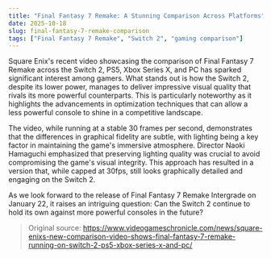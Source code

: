 ```yaml
---
title: "Final Fantasy 7 Remake: A Stunning Comparison Across Platforms"
date: 2025-10-18
slug: final-fantasy-7-remake-comparison
tags: ["Final Fantasy 7 Remake", "Switch 2", "gaming comparison"]
---
```


Square Enix's recent video showcasing the comparison of Final Fantasy 7 Remake across the Switch 2, PS5, Xbox Series X, and PC has sparked significant interest among gamers. What stands out is how the Switch 2, despite its lower power, manages to deliver impressive visual quality that rivals its more powerful counterparts. This is particularly noteworthy as it highlights the advancements in optimization techniques that can allow a less powerful console to shine in a competitive landscape.

The video, while running at a stable 30 frames per second, demonstrates that the differences in graphical fidelity are subtle, with lighting being a key factor in maintaining the game's immersive atmosphere. Director Naoki Hamaguchi emphasized that preserving lighting quality was crucial to avoid compromising the game's visual integrity. This approach has resulted in a version that, while capped at 30fps, still looks graphically detailed and engaging on the Switch 2.

As we look forward to the release of Final Fantasy 7 Remake Intergrade on January 22, it raises an intriguing question: Can the Switch 2 continue to hold its own against more powerful consoles in the future?
> Original source: https://www.videogameschronicle.com/news/square-enixs-new-comparison-video-shows-final-fantasy-7-remake-running-on-switch-2-ps5-xbox-series-x-and-pc/